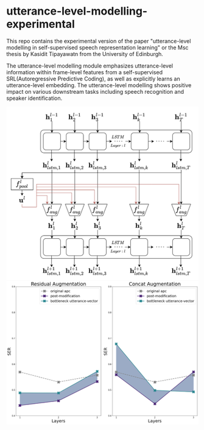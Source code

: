 # utterance-level-modelling-experimental

This repo contains the experimental version of the paper "utterance-level modelling in self-supervised speech representation learning" or the Msc thesis by Kasidit Tipayawatn from the University of Edinburgh. 

The utterance-level modelling module emphasizes utterance-level information within frame-level features from a self-supervised SRL(Autoregressive Predictive Coding), as well as explicitly learns an utterance-level embedding. The utterance-level modelling shows positive impact on various downstream tasks including speech recognition and speaker identification.

<p align="center">
    <img src="https://github.com/Kasidit0052/utterance-level-modelling-experimental/blob/main/figures/utterance-level-modelling-arch.png" class="center"/>
    <img src="https://github.com/Kasidit0052/utterance-level-modelling-experimental/blob/main/figures/utterance-level-modelling-res.png" class="center"/>
</p>
